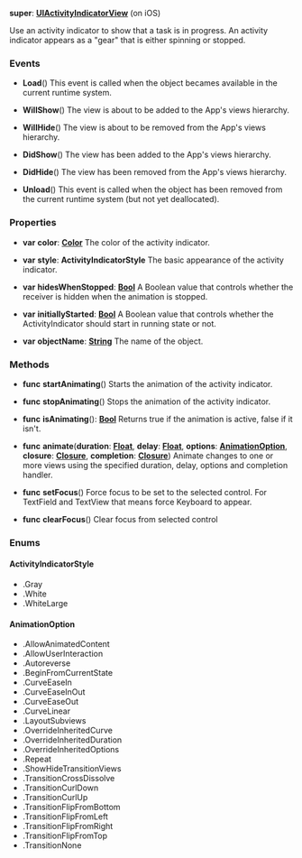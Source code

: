 **super**: **[UIActivityIndicatorView](UIActivityIndicatorView.md)** (on iOS)

Use an activity indicator to show that a task is in progress. An activity indicator appears as a "gear" that is either spinning or stopped.

### Events

* **Load**()
This event is called when the object becames available in the current runtime system.

* **WillShow**()
The view is about to be added to the App's views hierarchy.

* **WillHide**()
The view is about to be removed from the App's views hierarchy.

* **DidShow**()
The view has been added to the App's views hierarchy.

* **DidHide**()
The view has been removed from the App's views hierarchy.

* **Unload**()
This event is called when the object has been removed from the current runtime system (but not yet deallocated).



### Properties

* **var** **color**: **[Color](Color.md)**
The color of the activity indicator.

* **var** **style**: **ActivityIndicatorStyle**
The basic appearance of the activity indicator.

* **var** **hidesWhenStopped**: **[Bool](../gravity/bool.md)**
A Boolean value that controls whether the receiver is hidden when the animation is stopped.

* **var** **initiallyStarted**: **[Bool](../gravity/bool.md)**
A Boolean value that controls whether the ActivityIndicator should start in running state or not.

* **var** **objectName**: **[String](../gravity/string.md)**
The name of the object.



### Methods

* **func** **startAnimating**()
Starts the animation of the activity indicator.

* **func** **stopAnimating**()
Stops the animation of the activity indicator.

* **func** **isAnimating**(): <strong>[Bool](../gravity/bool.md)</strong> 
Returns true if the animation is active, false if it isn't.

* **func** **animate**(**duration**: **[Float](../gravity/float.md)**, **delay**: **[Float](../gravity/float.md)**, **options**: **<a href="#_enum_AnimationOption">AnimationOption</a>**, **closure**: **[Closure](../gravity/closure.md)**, **completion**: **[Closure](../gravity/closure.md)**)
Animate changes to one or more views using the specified duration, delay, options and completion handler.

* **func** **setFocus**()
Force focus to be set to the selected control. For TextField and TextView that means force Keyboard to appear.

* **func** **clearFocus**()
Clear focus from selected control





### Enums

<div id="_enum_ActivityIndicatorStyle"></div>

#### ActivityIndicatorStyle
 * .Gray
 * .White
 * .WhiteLarge

<div id="_enum_AnimationOption"></div>

#### AnimationOption
 * .AllowAnimatedContent
 * .AllowUserInteraction
 * .Autoreverse
 * .BeginFromCurrentState
 * .CurveEaseIn
 * .CurveEaseInOut
 * .CurveEaseOut
 * .CurveLinear
 * .LayoutSubviews
 * .OverrideInheritedCurve
 * .OverrideInheritedDuration
 * .OverrideInheritedOptions
 * .Repeat
 * .ShowHideTransitionViews
 * .TransitionCrossDissolve
 * .TransitionCurlDown
 * .TransitionCurlUp
 * .TransitionFlipFromBottom
 * .TransitionFlipFromLeft
 * .TransitionFlipFromRight
 * .TransitionFlipFromTop
 * .TransitionNone




